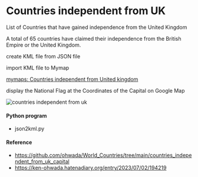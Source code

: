 Countries independent from UK
===============

List of Countries that have gained independence from the United Kingdom

A total of 65 countries have claimed their independence from the British Empire or the United Kingdom.

create KML file from JSON file

import KML file to Mymap

[mymaps: Countries independent from United kingdom](https://www.google.com/maps/d/viewer?mid=1X39w4IM6ae2pCCaq2qgYZBTWhjuaWmE&ll=2.0331329449834428%2C0&z=2)

display the National Flag at the Coordinates of the Capital on Google Map

![countries independent from uk]()

#### Python program
- json2kml.py

#### Reference
- https://github.com/ohwada/World_Countries/tree/main/countries_independent_from_uk_capital
- https://ken-ohwada.hatenadiary.org/entry/2023/07/02/194219

